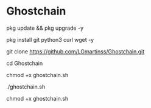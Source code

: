 # Ghostchain


pkg update && pkg upgrade -y

pkg install git python3 curl wget -y

git clone https://github.com/LGmartinss/Ghostchain.git

cd Ghostchain

chmod +x ghostchain.sh

./ghostchain.sh

chmod +x ghostchain.sh
